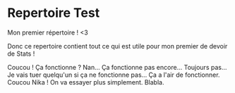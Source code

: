 # Repertoire Test
Mon premier répertoire ! <3

Donc ce repertoire contient tout ce qui est utile pour mon premier de devoir de Stats !

Coucou ! Ça fonctionne ?
Nan... Ça fonctionne pas encore...
Toujours pas...
Je vais tuer quelqu'un si ça ne fonctionne pas...
Ça a l'air de fonctionner.
Coucou Nika !
On va essayer plus simplement. Blabla.

